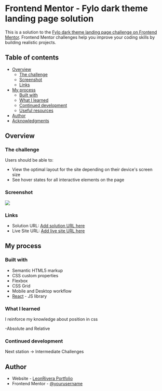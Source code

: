 # Frontend Mentor - Fylo dark theme landing page solution

This is a solution to the [Fylo dark theme landing page challenge on Frontend Mentor](https://www.frontendmentor.io/challenges/fylo-dark-theme-landing-page-5ca5f2d21e82137ec91a50fd). Frontend Mentor challenges help you improve your coding skills by building realistic projects. 

## Table of contents

- [Overview](#overview)
  - [The challenge](#the-challenge)
  - [Screenshot](#screenshot)
  - [Links](#links)
- [My process](#my-process)
  - [Built with](#built-with)
  - [What I learned](#what-i-learned)
  - [Continued development](#continued-development)
  - [Useful resources](#useful-resources)
- [Author](#author)
- [Acknowledgments](#acknowledgments)


## Overview

### The challenge

Users should be able to:

- View the optimal layout for the site depending on their device's screen size
- See hover states for all interactive elements on the page

### Screenshot

![](./screenshot.jpg)


### Links

- Solution URL: [Add solution URL here](https://your-solution-url.com)
- Live Site URL: [Add live site URL here](https://fylo-dark-lrv.netlify.app)

## My process

### Built with

- Semantic HTML5 markup
- CSS custom properties
- Flexbox
- CSS Grid
- Mobile and Desktop workflow
- [React](https://reactjs.org/) - JS library




### What I learned

I reinforce my knowledge about position in css

-Absolute and Relative



### Continued development

Next station -> Intermediate Challenges


## Author

- Website - [LeonRivera Portfolio](https://portfolio-leonfeliperivera.netlify.app)
- Frontend Mentor - [@yourusername](https://www.frontendmentor.io/profile/yourusername)


